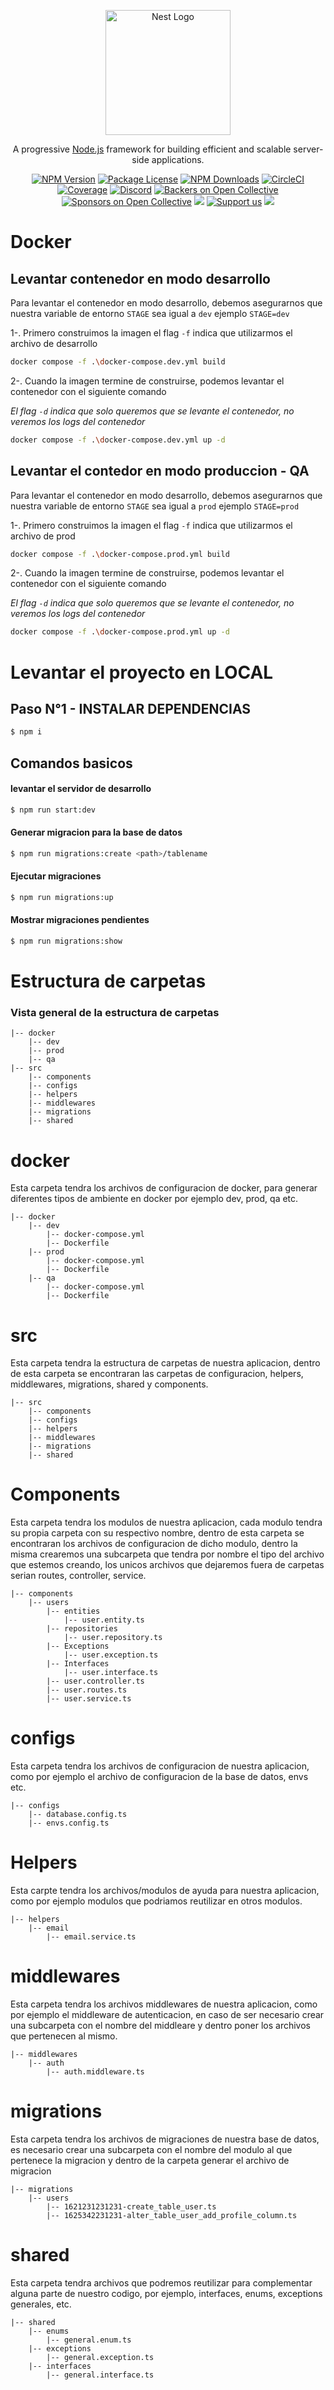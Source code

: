 <p align="center">
  <a href="http://nestjs.com/" target="blank"><img src="https://nestjs.com/img/logo-small.svg" width="200" alt="Nest Logo" /></a>
</p>

[circleci-image]: https://img.shields.io/circleci/build/github/nestjs/nest/master?token=abc123def456
[circleci-url]: https://circleci.com/gh/nestjs/nest

  <p align="center">A progressive <a href="http://nodejs.org" target="_blank">Node.js</a> framework for building efficient and scalable server-side applications.</p>
    <p align="center">
<a href="https://www.npmjs.com/~nestjscore" target="_blank"><img src="https://img.shields.io/npm/v/@nestjs/core.svg" alt="NPM Version" /></a>
<a href="https://www.npmjs.com/~nestjscore" target="_blank"><img src="https://img.shields.io/npm/l/@nestjs/core.svg" alt="Package License" /></a>
<a href="https://www.npmjs.com/~nestjscore" target="_blank"><img src="https://img.shields.io/npm/dm/@nestjs/common.svg" alt="NPM Downloads" /></a>
<a href="https://circleci.com/gh/nestjs/nest" target="_blank"><img src="https://img.shields.io/circleci/build/github/nestjs/nest/master" alt="CircleCI" /></a>
<a href="https://coveralls.io/github/nestjs/nest?branch=master" target="_blank"><img src="https://coveralls.io/repos/github/nestjs/nest/badge.svg?branch=master#9" alt="Coverage" /></a>
<a href="https://discord.gg/G7Qnnhy" target="_blank"><img src="https://img.shields.io/badge/discord-online-brightgreen.svg" alt="Discord"/></a>
<a href="https://opencollective.com/nest#backer" target="_blank"><img src="https://opencollective.com/nest/backers/badge.svg" alt="Backers on Open Collective" /></a>
<a href="https://opencollective.com/nest#sponsor" target="_blank"><img src="https://opencollective.com/nest/sponsors/badge.svg" alt="Sponsors on Open Collective" /></a>
  <a href="https://paypal.me/kamilmysliwiec" target="_blank"><img src="https://img.shields.io/badge/Donate-PayPal-ff3f59.svg"/></a>
    <a href="https://opencollective.com/nest#sponsor"  target="_blank"><img src="https://img.shields.io/badge/Support%20us-Open%20Collective-41B883.svg" alt="Support us"></a>
  <a href="https://twitter.com/nestframework" target="_blank"><img src="https://img.shields.io/twitter/follow/nestframework.svg?style=social&label=Follow"></a>
</p>


# Docker
## Levantar contenedor en modo desarrollo
Para levantar el contenedor en modo desarrollo, debemos asegurarnos que nuestra variable de entorno `STAGE` sea igual a `dev` ejemplo `STAGE=dev`

1-. Primero construimos la imagen el flag `-f` indica que utilizarmos el archivo de desarrollo
```sh 
docker compose -f .\docker-compose.dev.yml build
```

2-. Cuando la imagen termine de construirse, podemos levantar el contenedor con el siguiente comando

*El flag `-d` indica que solo queremos que se levante el contenedor, no veremos los logs del contenedor*
```sh
docker compose -f .\docker-compose.dev.yml up -d 
```

## Levantar el contedor en modo produccion - QA 
Para levantar el contenedor en modo desarrollo, debemos asegurarnos que nuestra variable de entorno `STAGE` sea igual a `prod` ejemplo `STAGE=prod`

1-. Primero construimos la imagen el flag `-f` indica que utilizarmos el archivo de prod
```sh 
docker compose -f .\docker-compose.prod.yml build
```

2-. Cuando la imagen termine de construirse, podemos levantar el contenedor con el siguiente comando

*El flag `-d` indica que solo queremos que se levante el contenedor, no veremos los logs del contenedor*
```sh
docker compose -f .\docker-compose.prod.yml up -d 
```

# Levantar el proyecto en LOCAL

## Paso N°1 - INSTALAR DEPENDENCIAS 
```bash
$ npm i
```

## Comandos basicos

#### levantar el servidor de desarrollo

```bash
$ npm run start:dev
```
#### Generar migracion para la base de datos

```bash
$ npm run migrations:create <path>/tablename
```
#### Ejecutar migraciones

```bash
$ npm run migrations:up
```
#### Mostrar migraciones pendientes
```bash
$ npm run migrations:show
```


# Estructura de carpetas 

### Vista general de la estructura de carpetas

```
|-- docker
    |-- dev
    |-- prod
    |-- qa
|-- src
    |-- components
    |-- configs
    |-- helpers
    |-- middlewares
    |-- migrations
    |-- shared
``` 

# docker
Esta carpeta tendra los archivos de configuracion de docker, para generar diferentes tipos de ambiente en docker por ejemplo dev, prod, qa etc.

```
|-- docker
    |-- dev
        |-- docker-compose.yml
        |-- Dockerfile
    |-- prod
        |-- docker-compose.yml
        |-- Dockerfile
    |-- qa
        |-- docker-compose.yml
        |-- Dockerfile
```

# src 
Esta carpeta tendra la estructura de carpetas de nuestra aplicacion, dentro de esta carpeta se encontraran las carpetas de configuracion, helpers, middlewares, migrations, shared y components.

```
|-- src
    |-- components
    |-- configs
    |-- helpers
    |-- middlewares
    |-- migrations
    |-- shared
```

# Components 
Esta carpeta tendra los modulos de nuestra aplicacion, cada modulo tendra su propia carpeta con su respectivo nombre, dentro de esta carpeta se encontraran los archivos de configuracion de dicho modulo, dentro la misma crearemos una subcarpeta que tendra por nombre el tipo del archivo que estemos creando, los unicos archivos que dejaremos fuera de carpetas serian routes, controller, service.

```
|-- components
    |-- users
        |-- entities
            |-- user.entity.ts
        |-- repositories
            |-- user.repository.ts
        |-- Exceptions
            |-- user.exception.ts
        |-- Interfaces
            |-- user.interface.ts
        |-- user.controller.ts
        |-- user.routes.ts
        |-- user.service.ts
```
# configs 
Esta carpeta tendra los archivos de configuracion de nuestra aplicacion, como por ejemplo el archivo de configuracion de la base de datos, envs etc.

```
|-- configs
    |-- database.config.ts
    |-- envs.config.ts
```


# Helpers 
Esta carpte tendra los archivos/modulos de ayuda para nuestra aplicacion, como por ejemplo modulos que podriamos reutilizar en otros modulos.

```
|-- helpers
    |-- email
        |-- email.service.ts
```

# middlewares 
Esta carpeta tendra los archivos middlewares de nuestra aplicacion, como por ejemplo el middleware de autenticacion, en caso de ser necesario crear una subcarpeta con el nombre del middleare y dentro poner los archivos que pertenecen al mismo.

```
|-- middlewares
    |-- auth
        |-- auth.middleware.ts
```

# migrations
Esta carpeta tendra los archivos de migraciones de nuestra base de datos, es necesario crear una subcarpeta con el nombre del modulo al que pertenece la migracion y dentro de la carpeta generar el archivo de migracion

```
|-- migrations
    |-- users
        |-- 1621231231231-create_table_user.ts
        |-- 1625342231231-alter_table_user_add_profile_column.ts
```

# shared
Esta carpeta tendra archivos que podremos reutilizar para complementar alguna parte de nuestro codigo, por ejemplo, interfaces, enums, exceptions generales, etc.

```
|-- shared
    |-- enums
        |-- general.enum.ts
    |-- exceptions
        |-- general.exception.ts
    |-- interfaces
        |-- general.interface.ts

```